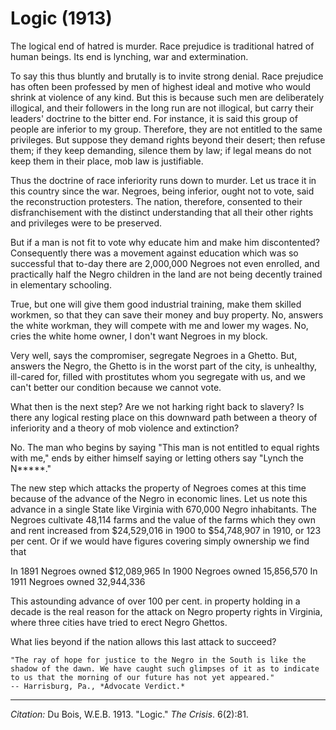 <!--
title:   Logic
author:  Du Bois, W.E.B.
journal: The Crisis
year:    1913
volume:  6
issue:   2
pages:   81
-->
# Logic (1913)

The logical end of hatred is murder. Race prejudice is traditional hatred of human beings. Its end is lynching, war and extermination.

To say this thus bluntly and brutally is to invite strong denial. Race prejudice has often been professed by men of highest ideal and motive who would shrink at violence of any kind. But this is because such men are deliberately illogical, and their followers in the long run are not illogical, but carry their leaders' doctrine to the bitter end. For instance, it is said this group of people are inferior to my group. Therefore, they are not entitled to the same privileges. But suppose they demand rights beyond their desert; then refuse them; if they keep demanding, silence them by law; if legal means do not keep them in their place, mob law is justifiable.

Thus the doctrine of race inferiority runs down to murder. Let us trace it in this country since the war. Negroes, being inferior, ought not to vote, said the reconstruction protesters. The nation, therefore, consented to their disfranchisement with the distinct understanding that all their other rights and privileges were to be preserved.

But if a man is not fit to vote why educate him and make him discontented? Consequently there was a movement against education which was so successful that to-day there are 2,000,000 Negroes not even enrolled, and practically half the Negro children in the land are not being decently trained in elementary schooling.

True, but one will give them good industrial training, make them skilled workmen, so that they can save their money and buy property. No, answers the white workman, they will compete with me and lower my wages. No, cries the white home owner, I don't want Negroes in my block.

Very well, says the compromiser, segregate Negroes in a Ghetto. But, answers the Negro, the Ghetto is in the worst part of the city, is unhealthy, ill-cared for, filled with prostitutes whom you segregate with us, and we can't better our condition because we cannot vote.

What then is the next step? Are we not harking right back to slavery? Is there any logical resting place on this downward path between a theory of inferiority and a theory of mob violence and extinction?

No. The man who begins by saying "This man is not entitled to equal rights with me," ends by either himself saying or letting others say "Lynch the N*****."

The new step which attacks the property of Negroes comes at this time because of the advance of the Negro in economic lines. Let us note this advance in a single State like Virginia with 670,000 Negro inhabitants. The Negroes cultivate 48,114 farms and the value of the farms which they own and rent increased from $24,529,016 in 1900 to $54,748,907 in 1910, or 123 per cent. Or if we would have figures covering simply ownership we find that

In 1891 Negroes owned $12,089,965
In 1900 Negroes owned 15,856,570
In 1911 Negroes owned 32,944,336

This astounding advance of over 100 per cent. in property holding in a decade is the real reason for the attack on Negro property rights in Virginia, where three cities have tried to erect Negro Ghettos.

What lies beyond if the nation allows this last attack to succeed?

```{epigraph}
"The ray of hope for justice to the Negro in the South is like the shadow of the dawn. We have caught such glimpses of it as to indicate to us that the morning of our future has not yet appeared."
-- Harrisburg, Pa., *Advocate Verdict.*
```

______________
*Citation:* Du Bois, W.E.B. 1913. "Logic." *The Crisis*. 6(2):81.